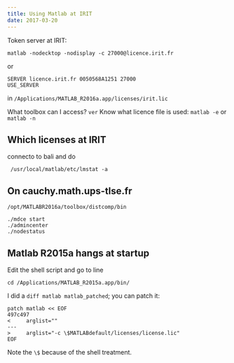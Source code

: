 ```yaml
---
title: Using Matlab at IRIT
date: 2017-03-20
---
```


Token server at IRIT:

    matlab -nodecktop -nodisplay -c 27000@licence.irit.fr

or

    SERVER licence.irit.fr 0050568A1251 27000
    USE_SERVER

in `/Applications/MATLAB_R2016a.app/licenses/irit.lic`

What toolbox can I access? `ver`
Know what licence file is used: `matlab -e` or `matlab -n`

## Which licenses at IRIT

connecto to bali and do

     /usr/local/matlab/etc/lmstat -a

## On cauchy.math.ups-tlse.fr

    /opt/MATLABR2016a/toolbox/distcomp/bin

    ./mdce start
    ./admincenter
    ./nodestatus

## Matlab R2015a hangs at startup

Edit the shell script and go to line

    cd /Applications/MATLAB_R2015a.app/bin/

I did a `diff matlab matlab_patched`; you can patch it:

```shell
patch matlab << EOF
497c497
<     arglist=""
---
>     arglist="-c \$MATLABdefault/licenses/license.lic"
EOF
```

Note the `\$` because of the shell treatment.
